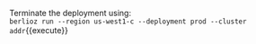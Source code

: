 Terminate the deployment using:  
`berlioz run --region us-west1-c --deployment prod --cluster addr`{{execute}}
